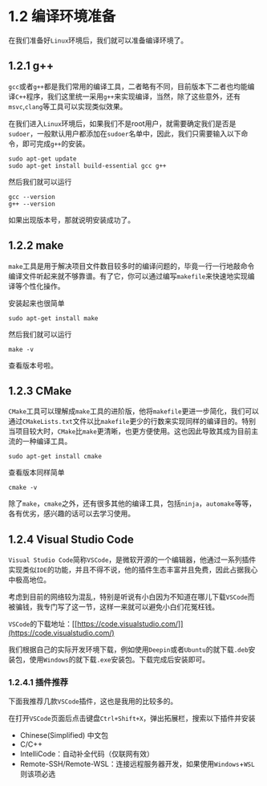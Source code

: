 # 1.2 编译环境准备

在我们准备好`Linux`环境后，我们就可以准备编译环境了。

## 1.2.1 g++

`gcc`或者`g++`都是我们常用的编译工具，二者略有不同，目前版本下二者也均能编译`C++`程序，我们这里统一采用`g++`来实现编译，当然，除了这些意外，还有`msvc`,`clang`等工具可以实现类似效果。

在我们进入`Linux`环境后，如果我们不是root用户，就需要确定我们是否是`sudoer`，一般默认用户都添加在`sudoer`名单中，因此，我们只需要输入以下命令，即可完成`g++`的安装。

```shell
sudo apt-get update
sudo apt-get install build-essential gcc g++
```

然后我们就可以运行

```shell
gcc --version
g++ --version
```

如果出现版本号，那就说明安装成功了。

## 1.2.2 make

`make`工具是用于解决项目文件数目较多时的编译问题的，毕竟一行一行地敲命令编译文件听起来就不够靠谱。有了它，你可以通过编写`makefile`来快速地实现编译等个性化操作。

安装起来也很简单

```shell
sudo apt-get install make
```

然后我们就可以运行

```shell
make -v
```

查看版本号啦。

## 1.2.3 CMake

`CMake`工具可以理解成`make`工具的进阶版，他将`makefile`更进一步简化，我们可以通过`CMakeLists.txt`文件以比`makefile`更少的行数来实现同样的编译目的。特别当项目较大时，`CMake`比`make`更清晰，也更方便使用。这也因此导致其成为目前主流的一种编译工具。

```shell
sudo apt-get install cmake
```

查看版本同样简单

```shell
cmake -v
```

除了`make`，`cmake`之外，还有很多其他的编译工具，包括`ninja`，`automake`等等，各有优劣，感兴趣的话可以去学习使用。

## 1.2.4 Visual Studio Code

`Visual Studio Code`简称`VSCode`，是微软开源的一个编辑器，他通过一系列插件实现类似`IDE`的功能，并且不得不说，他的插件生态丰富并且免费，因此占据我心中极高地位。

考虑到目前的网络较为混乱，特别是听说有小白因为不知道在哪儿下载`VSCode`而被骗钱，我专门写了这一节，这样一来就可以避免小白们花冤枉钱。

`VSCode`的下载地址：[[https://code.visualstudio.com/]](https://code.visualstudio.com/)

我们根据自己的实际开发环境下载，例如使用`Deepin`或者`Ubuntu`的就下载`.deb`安装包，使用`Windows`的就下载`.exe`安装包。下载完成后安装即可。

### 1.2.4.1 插件推荐

下面我推荐几款`VSCode`插件，这也是我用的比较多的。

在打开`VSCode`页面后点击键盘`Ctrl+Shift+X`，弹出拓展栏，搜索以下插件并安装

- Chinese(Simplified) 中文包
- C/C++
- IntelliCode：自动补全代码（仅联网有效）
- Remote-SSH/Remote-WSL：连接远程服务器开发，如果使用`Windows`+`WSL`则该项必选
